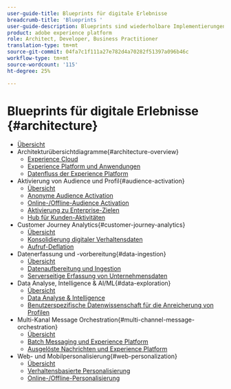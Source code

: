 ```yaml
---
user-guide-title: Blueprints für digitale Erlebnisse
breadcrumb-title: 'Blueprints '
user-guide-description: Blueprints sind wiederholbare Implementierungen zur Lösung festgestellter Geschäftsprobleme. Sie enthalten Architekturdiagramme, technische Überlegungen und relevante Links zur Dokumentation.
product: adobe experience platform
role: Architect, Developer, Business Practitioner
translation-type: tm+mt
source-git-commit: 04fa7c1f111a27e782d4a70282f51397a096b46c
workflow-type: tm+mt
source-wordcount: '115'
ht-degree: 25%

---
```


# Blueprints für digitale Erlebnisse  {#architecture}

+ [Übersicht](/help/blueprints/overview.md)
+ Architekturübersichtdiagramme{#architecture-overview}
   + [Experience Cloud](/help/blueprints/experience-platform/experience-cloud.md)
   + [Experience Platform und Anwendungen](/help/blueprints/experience-platform/platform-applications.md)
   + [Datenfluss der Experience Platform](/help/blueprints/experience-platform/platform-data-flow.md)
+ Aktivierung von Audience und Profil{#audience-activation}
   + [Übersicht](/help/blueprints/audience-activation/overview.md)
   + [Anonyme Audience Activation](/help/blueprints/audience-activation/anonymous.md)
   + [Online-/Offline-Audience Activation](/help/blueprints/audience-activation/online-offline.md)
   + [Aktivierung zu Enterprise-Zielen](/help/blueprints/audience-activation/enterprise-destinations.md)
   + [Hub für Kunden-Aktivitäten](/help/blueprints/audience-activation/customer-activity.md)
+ Customer Journey Analytics{#customer-journey-analytics}
   + [Übersicht](/help/blueprints/customer-journey-analytics/overview.md)
   + [Konsolidierung digitaler Verhaltensdaten](/help/blueprints/customer-journey-analytics/digital-behavioral-data-consolidation.md)
   + [Aufruf-Deflation](/help/blueprints/customer-journey-analytics/call-deflect.md)
+ Datenerfassung und -vorbereitung{#data-ingestion}
   + [Übersicht](/help/blueprints/data-ingestion/overview.md)
   + [Datenaufbereitung und Ingestion](/help/blueprints/data-ingestion/ingestion.md)
   + [Serverseitige Erfassung von Unternehmensdaten](/help/blueprints/data-ingestion/server-side-collection.md)
+ Data Analyse, Intelligence &amp; AI/ML{#data-exploration}
   + [Übersicht](/help/blueprints/data-insights/overview.md)
   + [Data Analyse &amp; Intelligence](/help/blueprints/data-insights/analysis.md)
   + [Benutzerspezifische Datenwissenschaft für die Anreicherung von Profilen](/help/blueprints/data-insights/data-science.md)
+ Multi-Kanal Message Orchestration{#multi-channel-message-orchestration}
   + [Übersicht](/help/blueprints/multi-channel-message-orchestration/overview.md)
   + [Batch Messaging und Experience Platform](/help/blueprints/multi-channel-message-orchestration/batch-messaging.md)
   + [Ausgelöste Nachrichten und Experience Platform](/help/blueprints/multi-channel-message-orchestration/triggered-messaging.md)
+ Web- und Mobilpersonalisierung{#web-personalization}
   + [Übersicht](/help/blueprints/web-personalization/overview.md)
   + [Verhaltensbasierte Personalisierung](/help/blueprints/web-personalization/behavioral.md)
   + [Online-/Offline-Personalisierung](/help/blueprints/web-personalization/online-offline.md)

